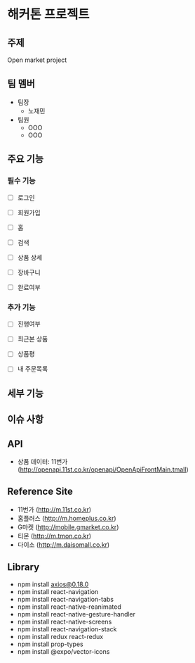 # 해커톤 프로젝트

## 주제

Open market project

## 팀 멤버

- 팀장
  - 노재민
- 팀원
  - OOO
  - OOO

## 주요 기능

### 필수 기능

- [ ] 로그인
- [ ] 회원가입
- [ ] 홈
- [ ] 검색
- [ ] 상품 상세
- [ ] 장바구니

- [ ] 완료여부

### 추가 기능

- [ ] 진행여부

- [ ] 최근본 상품
- [ ] 상품평
- [ ] 내 주문목록

## 세부 기능

## 이슈 사항

## API

- 상품 데이터: 11번가 (http://openapi.11st.co.kr/openapi/OpenApiFrontMain.tmall)

## Reference Site

- 11번가 (http://m.11st.co.kr)
- 홈플러스 (http://m.homeplus.co.kr)
- G마켓 (http://mobile.gmarket.co.kr)
- 티몬 (http://m.tmon.co.kr)
- 다이소 (http://m.daisomall.co.kr)

## Library

- npm install axios@0.18.0
- npm install react-navigation
- npm install react-navigation-tabs
- npm install react-native-reanimated
- npm install react-native-gesture-handler
- npm install react-native-screens
- npm install react-navigation-stack
- npm install redux react-redux
- npm install prop-types
- npm install @expo/vector-icons
